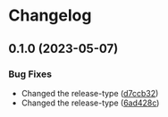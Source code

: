 # Changelog

## 0.1.0 (2023-05-07)


### Bug Fixes

* Changed the release-type ([d7ccb32](https://github.com/shreshth12/martaAlexaApplication/commit/d7ccb322d6fdc723d9bba92786319711c4bf2f4d))
* Changed the release-type ([6ad428c](https://github.com/shreshth12/martaAlexaApplication/commit/6ad428cc232b8fecdff03d9d4a96d5e8af3660bc))
